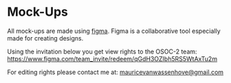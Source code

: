 # Mock-Ups

All mock-ups are made using [figma](https://figma.com). Figma is a collaborative tool especially made for creating designs.

Using the invitation below you get view rights to the OSOC-2 team:
https://www.figma.com/team_invite/redeem/qGdH3OZIbh5RS5WtAxTu2m

For editing rights please contact me at:
mauricevanwassenhove@gmail.com
